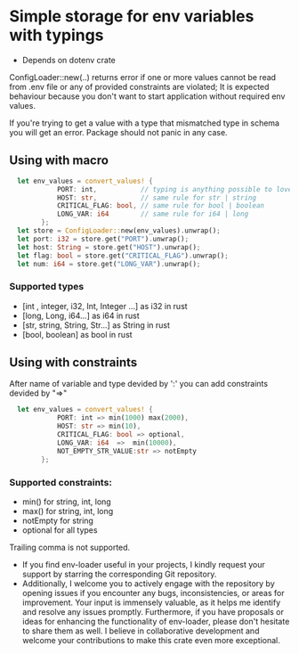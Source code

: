# Simple storage for env variables with typings

- Depends on dotenv crate

ConfigLoader::new(..) returns error if one or more values cannot be read from .env file or any of provided constraints are violated; 
It is expected behaviour because you don't want to start application without required env values.

If you're trying to get a value with a type that mismatched type in schema you will get an error.
Package should not panic in any case.

## Using with macro
```rust
  let env_values = convert_values! {
            PORT: int,           // typing is anything possible to lovercase to i32, int, integer: Int,int,INT,Integer,I32,etc..
            HOST: str,           // same rule for str | string       
            CRITICAL_FLAG: bool, // same rule for bool | boolean
            LONG_VAR: i64        // same rule for i64 | long
        };
  let store = ConfigLoader::new(env_values).unwrap();
  let port: i32 = store.get("PORT").unwrap();
  let host: String = store.get("HOST").unwrap();
  let flag: bool = store.get("CRITICAL_FLAG").unwrap();
  let num: i64 = store.get("LONG_VAR").unwrap();
```

### Supported types
- [int , integer, i32, Int, Integer ...]  as i32 in rust
- [long, Long, i64...]                    as i64 in rust
- [str, string, String, Str...]           as String in rust
- [bool, boolean]                         as bool in rust
## Using with constraints
After name of variable and type devided by ':' you can add constraints devided by "=>" 
```rust
  let env_values = convert_values! {
            PORT: int => min(1000) max(2000),      
            HOST: str => min(10),             
            CRITICAL_FLAG: bool => optional, 
            LONG_VAR: i64  =>  min(10000),  
            NOT_EMPTY_STR_VALUE:str => notEmpty
        };

```
### Supported constraints:
- min() for string, int, long
- max() for string, int, long
- notEmpty for string
- optional for all types

Trailing comma is not supported.


- If you find env-loader useful in your projects, I kindly request your support by starring the corresponding Git repository. 
- Additionally, I welcome you to actively engage with the repository by opening issues if you encounter any bugs, inconsistencies, or areas for improvement. Your input is immensely valuable, as it helps me identify and resolve any issues promptly. Furthermore, if you have proposals or ideas for enhancing the functionality of env-loader, please don't hesitate to share them as well. I believe in collaborative development and welcome your contributions to make this crate even more exceptional.

